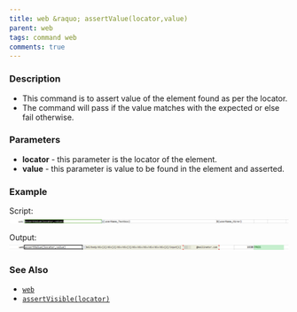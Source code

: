 ```yaml
---
title: web &raquo; assertValue(locator,value)
parent: web
tags: command web
comments: true
---
```


### Description

- This command is to assert value of the element found as per the locator.
- The command will pass if the value matches with the expected or else fail otherwise.

### Parameters

- **locator** - this parameter is the locator of the element.
- **value** -  this parameter is value to be found in the element and asserted.

### Example

Script:<br/>
![](image/assertValue_01.png)

Output:<br/>
![](image/assertValue_02.png)

### See Also

- [`web`](index.html)
- [`assertVisible(locator)`](assertVisible(locator).html)